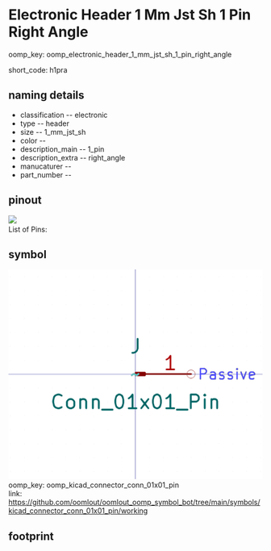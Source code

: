 # Electronic Header 1 Mm Jst Sh 1 Pin Right Angle
oomp_key: oomp_electronic_header_1_mm_jst_sh_1_pin_right_angle  

short_code: h1pra
## naming details
* classification -- electronic
* type -- header
* size -- 1_mm_jst_sh
* color -- 
* description_main -- 1_pin
* description_extra -- right_angle
* manucaturer -- 
* part_number -- 
## pinout
![](working_pinout_600.png)  
List of Pins:

## symbol

![](symbol/0/working/working_600.png)  
oomp_key: oomp_kicad_connector_conn_01x01_pin  
link: https://github.com/oomlout/oomlout_oomp_symbol_bot/tree/main/symbols/kicad_connector_conn_01x01_pin/working  


## footprint
